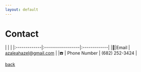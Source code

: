 ```yaml
---
layout: default
---
```

# Contact


|  |  |
|:-------------|:------------------|:-------------|
|📧|Email          | azaleahazel@gmail.com |
|☎️ | Phone Number | (682) 252-3424   |

[back](./)
